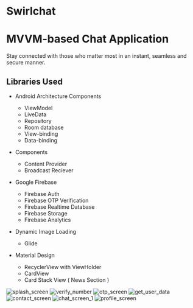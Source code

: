 # Swirlchat  
# MVVM-based Chat Application
Stay connected with those who matter most in an instant, seamless and secure manner.

## Libraries Used
- Android Architecture Components 
  - ViewModel 
  - LiveData
  - Repository 
  - Room database
  - View-binding
  - Data-binding
  
- Components
  - Content Provider
  - Broadcast Reciever
  
- Google Firebase
  - Firebase Auth
  - Firebase OTP Verification
  - Firebase Realtime Database
  - Firebase Storage
  - Firebase Analytics

- Dynamic Image Loading
  - Glide

- Material Design
  - RecyclerView with ViewHolder
  - CardView
  - Card Stack View ( News Section )


![splash_screen](https://user-images.githubusercontent.com/24782276/224588591-f4139ed7-96fe-40be-a3cf-a9ed11289c64.png)
![verify_number](https://user-images.githubusercontent.com/24782276/224590717-30c6820e-42c2-4a76-a3ae-4ddfb65ec47d.png)
![otp_screen](https://user-images.githubusercontent.com/24782276/224590736-47660ccb-4d5f-4fdd-bd49-09fc47049f34.png)
![get_user_data](https://user-images.githubusercontent.com/24782276/224590780-5ae6efbf-43f7-4715-b4e9-ea476270e5bb.png)
![contact_screen](https://user-images.githubusercontent.com/24782276/224588645-67e57a88-a6c9-487b-aaaa-644a6e2d4d58.png)
![chat_screen_1](https://user-images.githubusercontent.com/24782276/224710611-9c2534d1-0fa3-4d25-a668-93de4c7db18c.png)
![profile_screen](https://user-images.githubusercontent.com/24782276/224588937-36aad0dc-4e30-49ce-9031-4473d27be27a.png)
